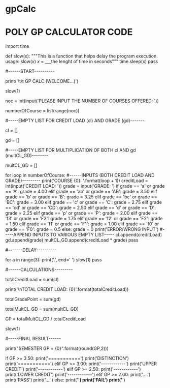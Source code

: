 # gpCalc

# POLY GP CALCULATOR CODE

import time

def slow(x):
    """This is a function that helps delay the
    program execution.
    usage: slow(_x_)
    _x_ = ___the lenght of time in seconds"""
    time.sleep(x)
    pass

#------START----------

print('\t\t GP CALC (WELCOME...)')

slow(1)

noc = int(input('PLEASE INPUT THE NUMBER OF COURSES OFFERED: '))

numberOfCourse = list(range(noc))

#-----EMPTY LIST FOR CREDIT LOAD (cl) AND GRADE (gd)-------

cl = []

gd = []

#-----EMPTY LIST FOR MULTIPLICATION OF BOTH cl AND gd (multCL_GD)--------

multCL_GD = []

for loop in numberOfCourse:
    #------INPUTS (BOTH CREDIT LOAD AND GRADE)---------
    print('COURSE {0}: '.format(loop + 1))
    creditLoad = int(input('CREDIT LOAD: '))
    grade = input('GRADE: ')
    if grade == 'a' or grade == 'A':
        grade = 4.00
    elif grade == 'ab' or grade == 'AB':
        grade = 3.50
    elif grade == 'b' or grade == 'B':
        grade = 3.25
    elif grade == 'bc' or grade == 'BC':
        grade = 3.00
    elif grade == 'c' or grade == 'C':
        grade = 2.75
    elif grade == 'cd' or grade == 'CD':
        grade = 2.50
    elif grade == 'd' or grade == 'D':
        grade = 2.25
    elif grade == 'p' or grade == 'P':
        grade = 2.00
    elif grade == 'f3' or grade == 'F3':
        grade = 1.75
    elif grade == 'f2' or grade == 'F2':
        grade = 1.50
    elif grade == 'f1' or grade == 'F1':
        grade = 1.00
    elif grade == 'f0' or grade == 'F0':
        grade = 0.5
    else:
        grade = 0
        print('ERROR/WRONG INPUT')
    #-----APPEND INPUTS TO VARIOUS EMPTY LIST-----
    cl.append(creditLoad)
    gd.append(grade)
    multCL_GD.append(creditLoad * grade)
    pass

#-------DELAY----------

for a in range(3):
    print('.', end=' ')
    slow(1)
    pass

#------CALCULATIONS---------

totalCreditLoad = sum(cl)

print('\nTOTAL CREDIT LOAD: {0}'.format(totalCreditLoad))

totalGradePoint = sum(gd)

totalMultCL_GD = sum(multCL_GD)

GP = totalMultCL_GD / totalCreditLoad

slow(1)

#-----FINAL RESULT------

print("SEMESTER GP = {0}".format(round(GP,2)))

if GP >= 3.50:
    print('===========')
    print('DISTINCTION')
    print('===========')
elif GP >= 3.00:
    print('------------')
    print('UPPER CREDIT')
    print('------------')
elif GP >= 2.50:
    print('------------')
    print('LOWER CREDIT')
    print('------------')
elif GP >= 2.00:
    print('....')
    print('PASS')
    print('....')
else:
    print('****')
    print('FAIL')
    print('****')
